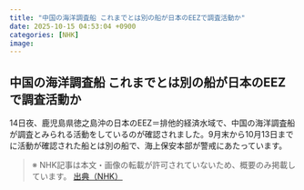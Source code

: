 ```yaml
---
title: "中国の海洋調査船 これまでとは別の船が日本のEEZで調査活動か"
date: 2025-10-15 04:53:04 +0900
categories: [NHK]
image: 
---
```

## 中国の海洋調査船 これまでとは別の船が日本のEEZで調査活動か

14日夜、鹿児島県徳之島沖の日本のEEZ＝排他的経済水域で、中国の海洋調査船が調査とみられる活動をしているのが確認されました。9月末から10月13日までに活動が確認された船とは別の船で、海上保安本部が警戒にあたっています。

> ※ NHK記事は本文・画像の転載が許可されていないため、概要のみ掲載しています。
[出典（NHK）](http://www3.nhk.or.jp/news/html/20251015/k10014949901000.html)
